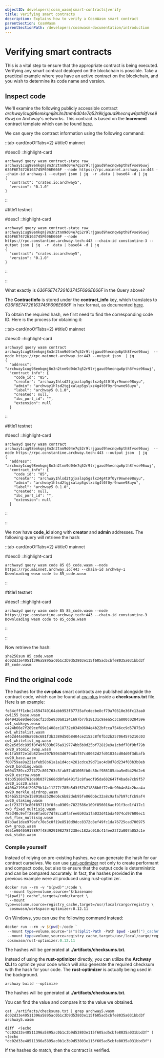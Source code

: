 ```yaml
---
objectID: developers|cosm_wasm|smart-contracts|verify
title: Verifying smart contracts
description: Explains how to verify a CosmWasm smart contract
parentSection: CosmWasm
parentSectionPath: /developers/cosmwasm-documentation/introduction
---
```


# Verifying smart contracts

This is a vital step to ensure that the appropriate contract is being executed. Verifying any smart contract deployed on the blockchain is possible. Take a practical example where you have an active contract on the blockchain, and you wish to determine its code name and version.

## Inspect code

We'll examine the following publicly accessible contract *archway1cug98emkqmj8n3n2tnm9d04e7q52r9lrjgaud9hecnqw6pth8fvse96uwj* on Archway's networks. This contract is based on the **Increment** contract template which can be found <a href="https://github.com/archway-network/archway-templates/tree/main/increment" target="_blank">here</a>.

We can query the contract information using the following command:


::tab-card{noOfTabs=2}
#title0
mainnet

#desc0
::highlight-card

```shell
archwayd query wasm contract-state raw archway1cug98emkqmj8n3n2tnm9d04e7q52r9lrjgaud9hecnqw6pth8fvse96uwj 636F6E74726163745F696E666F --node https://rpc.mainnet.archway.io:443 --chain-id archway-1 --output json | jq  -r .data | base64 -d | jq
{
  "contract": "crates.io:archway5",
  "version": "0.1.0"
}
```

::

#title1
testnet

#desc1
::highlight-card

```shell
archwayd query wasm contract-state raw archway1cug98emkqmj8n3n2tnm9d04e7q52r9lrjgaud9hecnqw6pth8fvse96uwj 636F6E74726163745F696E666F --node https://rpc.constantine.archway.tech:443 --chain-id constantine-3 --output json | jq  -r .data | base64 -d | jq
{
  "contract": "crates.io:archway5",
  "version": "0.1.0"
}
```

::

::









What exactly is *636F6E74726163745F696E666F* in the Query above?

The **ContractInfo** is stored under the **contract_info** key, which translates to *636F6E74726163745F696E666F* in hex format, as documented <a href="https://crates.io/crates/cw2" target="_blank">here</a>.

To obtain the required hash, we first need to find the corresponding code ID. Here is the process for obtaining it:



::tab-card{noOfTabs=2}
#title0
mainnet

#desc0
::highlight-card

```shell
archwayd query wasm contract archway1cug98emkqmj8n3n2tnm9d04e7q52r9lrjgaud9hecnqw6pth8fvse96uwj  --node https://rpc.mainnet.archway.io:443 --output json  | jq
{
  "address": "archway1cug98emkqmj8n3n2tnm9d04e7q52r9lrjgaud9hecnqw6pth8fvse96uwj",
  "contract_info": {
    "code_id": "85",
    "creator": "archway1hlsd2tgjxalap5gslxz4g4t0f0yr9nwne98uyu",
    "admin": "archway1hlsd2tgjxalap5gslxz4g4t0f0yr9nwne98uyu",
    "label": "archway5 0.1.0",
    "created": null,
    "ibc_port_id": "",
    "extension": null
  }
```

::

#title1
testnet

#desc1
::highlight-card

```shell
archwayd query wasm contract archway1cug98emkqmj8n3n2tnm9d04e7q52r9lrjgaud9hecnqw6pth8fvse96uwj  --node https://rpc.constantine.archway.tech:443 --output json  | jq
{
  "address": "archway1cug98emkqmj8n3n2tnm9d04e7q52r9lrjgaud9hecnqw6pth8fvse96uwj",
  "contract_info": {
    "code_id": "85",
    "creator": "archway1hlsd2tgjxalap5gslxz4g4t0f0yr9nwne98uyu",
    "admin": "archway1hlsd2tgjxalap5gslxz4g4t0f0yr9nwne98uyu",
    "label": "archway5 0.1.0",
    "created": null,
    "ibc_port_id": "",
    "extension": null
  }
```
::

::


We now have **code_id** along with **creator** and **admin** addresses. The following query will retrieve the hash:



::tab-card{noOfTabs=2}
#title0
mainnet

#desc0
::highlight-card

```shell
archwayd query wasm code 85 85_code.wasm --node https://rpc.mainnet.archway.io:443 --chain-id archway-1
Downloading wasm code to 85_code.wasm
```

::

#title1
testnet

#desc1
::highlight-card

```shell
archwayd query wasm code 85 85_code.wasm --node https://rpc.constantine.archway.tech:443 --chain-id constantine-3
Downloading wasm code to 85_code.wasm
```
::

::



Now retrieve the hash:

```shell
sha256sum 85_code.wasm
dc02d33e40511396a5895ac0b1c3b9d53803e115f605ad5cbfe8035a031bbd3f  85_code.wasm
```

## Find the original code

The hashes for the **cw-plus** smart contracts are published alongside the contract code, which can be found at <a href="https://github.com/CosmWasm/cw-plus/releases" target="_blank">cw-plus</a> inside a **checksums.txt** file. Here is an example:

```
fe34cfff1cbc24594740164abb953f87735afcdecbe8cf79a70310e36fc13aa0  cw1155_base.wasm
de49426e9deed6acf23d5e930a81241697b77b18131c9aea5c3ca800c028459e  cw1_subkeys.wasm
c424b66e7f289cef69e1408ec18732e034b0604e4b22bfcca7546cc9d57875e3  cw1_whitelist.wasm
e462d44a086a936c681f3b3389d50b8404ce2152c8f0fb32b257064576210c03  cw1_whitelist_ng.wasm
0b2e5d5dc895f8f49f833b076a919774bb5b0d25bf72819e9a1cbdf70f9bf79b  cw20_atomic_swap.wasm
6c1fa5872e1db821ee207b5043d679ad1f57c40032d2fd01834cd04d0f3dbafb  cw20_base.wasm
f00759aa9a221efeb58b61a1a1d4cc4281cdce39d71ac4d8d78d234f03b3b0eb  cw20_bonding.wasm
b6041789cc227472c801763c3fab57a81005fb0c30cf986185aba5e0b429d2e6  cw20_escrow.wasm
91b35168d761de9b0372668dd8fa8491f2c8faedf95da602647f4bade7cb9f57  cw20_ics20.wasm
d408a2195df29379b14c11277f785b5d3f57b71886b0f72e0c90b4e84c2baa4a  cw20_merkle_airdrop.wasm
934ba53242e158910a2528eb6c6b82deb95fe866bbc32a8c9afa7b97cfcb9af4  cw20_staking.wasm
ac1f2327f3c80f897110f0fca0369c7022586e109f856016aef91f3cd1f417c1  cw3_fixed_multisig.wasm
785340c9eff28e0faeb77df8cca0fafee6b93a1fa033d41bda4074cd97600ec1  cw3_flex_multisig.wasm
87b3ad1dee979afc70e5c0f19e8510d9dcc8372c8ef49fc1da76725cad706975  cw4_group.wasm
4651e90405917897f48d929198278f238ec182ac018c414ee22f2a007a052c1e  cw4_stake.wasm
```

### Compile yourself

Instead of relying on pre-existing hashes, we can generate the hash for our contract ourselves. We can use <a href="https://github.com/CosmWasm/rust-optimizer" target="_blank">rust-optimizer</a> not only to create performant and compact code, but also to ensure that the output code is deterministic and can be compared accurately. In fact, the hashes provided in the previous example were all produced using rust-optimizer.

```shell
docker run --rm -v "$(pwd)":/code \
  --mount type=volume,source="$(basename "$(pwd)")_cache",target=/code/target \
  --mount type=volume,source=registry_cache,target=/usr/local/cargo/registry \
  cosmwasm/workspace-optimizer:0.12.11
```

On Windows, you can use the following command instead:

```powershell
docker run --rm -v ${pwd}:/code `
 --mount type=volume,source="$("$(Split-Path -Path $pwd -Leaf)")_cache",target=/code/target `
 --mount type=volume,source=registry_cache,target=/usr/local/cargo/registry `
 cosmwasm/rust-optimizer:0.12.11
```

The hashes will be generated at **./artifacts/checksums.txt**.

Instead of using the **rust-optimizer** directly, you can utilize the **Archway CLI** to optimize your code which will also generate the required checksum with the hash for your code. The **rust-optimizer** is actually being used in the background.

```shell
archway build --optimize
```

The hashes will be generated at **./artifacts/checksums.txt**.

You can find the value and compare it to the value we obtained.

```shell
cat ./artifacts/checksums.txt | grep archway5.wasm
dc02d33e40511396a5895ac0b1c3b9d53803e115f605ad5cbfe8035a031bbd3f  archway5.wasm
```

```shell
diff  <(echo "dc02d33e40511396a5895ac0b1c3b9d53803e115f605ad5cbfe8035a031bbd3f" ) <(echo "dc02d33e40511396a5895ac0b1c3b9d53803e115f605ad5cbfe8035a031bbd3f")
```

If the hashes do match, then the contract is verified.
